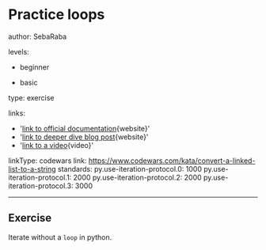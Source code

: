 # Practice loops
author: SebaRaba

levels:

  - beginner

  - basic

type: exercise

links:

  - '[link to official documentation](https://www.python-course.eu/python3_for_loop.php){website}'
  - '[link to deeper dive blog post](https://www.tutorialspoint.com/python/python_loops.htm){website}'
  - '[link to a video](https://www.youtube.com/watch?v=xtXexPSfcZg){video}'

linkType: codewars
link: https://www.codewars.com/kata/convert-a-linked-list-to-a-string
standards:
  py.use-iteration-protocol.0: 1000
  py.use-iteration-protocol.1: 2000
  py.use-iteration-protocol.2: 2000
  py.use-iteration-protocol.3: 3000

---
## Exercise

Iterate without a `loop` in python.

